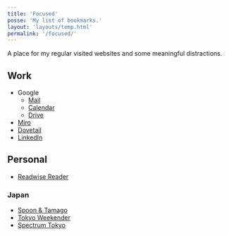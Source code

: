 ```yaml
---
title: 'Focused'
posse: 'My list of bookmarks.'
layout: 'layouts/temp.html'
permalink: '/focused/'
---
```


A place for my regular visited websites and some meaningful distractions.

## Work

- Google
    - [Mail](https://mail.google.com)
    - [Calendar](https://calendar.google.com)
    - [Drive](https://drive.google.com/starred/)
- [Miro](https://miro.com)
- [Dovetail](https://dovetail.com)
- [LinkedIn](https://www.linkedin.com/)

## Personal

- [Readwise Reader](https://read.readwise.io/)

### Japan

- [Spoon & Tamago](https://www.spoon-tamago.com/)
- [Tokyo Weekender](https://www.tokyoweekender.com/)
- [Spectrum Tokyo](https://spctrm.design/)
